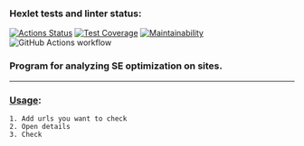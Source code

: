 ### Hexlet tests and linter status:
[![Actions Status](https://github.com/Pendalf2004/java-project-72/actions/workflows/hexlet-check.yml/badge.svg)](https://github.com/Pendalf2004/java-project-72/actions)
[![Test Coverage](https://api.codeclimate.com/v1/badges/d58d170573a01ed8a373/test_coverage)](https://codeclimate.com/github/Pendalf2004/java-project-72/test_coverage)
[![Maintainability](https://api.codeclimate.com/v1/badges/d58d170573a01ed8a373/maintainability)](https://codeclimate.com/github/Pendalf2004/java-project-72/maintainability)
![GitHub Actions workflow](https://github.com/Pendalf2004/java-project-72/actions/workflows/wf.yml/badge.svg)


### Program for analyzing SE optimization on sites.
---
### [**Usage**](https://java-project-72-c9fz.onrender.com): 
```
1. Add urls you want to check
2. Open details
3. Check

```
